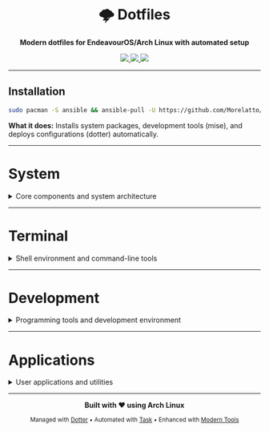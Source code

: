 <div align="center">

# 🌩️ Dotfiles

**Modern dotfiles for EndeavourOS/Arch Linux with automated setup**

<a href="https://archlinux.org/">
  <img src="https://img.shields.io/badge/Arch%20Linux-1793D1?style=for-the-badge&logo=arch-linux&logoColor=white">
</a>
<a href="https://github.com/SuperCuber/dotter">
  <img src="https://img.shields.io/badge/Managed%20with-Dotter-4B8BF5?style=for-the-badge">
</a>
<a href="https://mise.jdx.dev/">
  <img src="https://img.shields.io/badge/Tools%20via-Mise-00ADD8?style=for-the-badge">
</a>

</div>

---

## Installation

```bash
sudo pacman -S ansible && ansible-pull -U https://github.com/Morelatto/dotfiles.git .setup/ansible.yml -K
```

**What it does:** Installs system packages, development tools (mise), and deploys configurations (dotter) automatically.

---

# System
<details>
<summary>Core components and system architecture</summary>

## Core
| Component | Tool |
|-----------|------|
| OS | EndeavourOS/Arch Linux ([EndeavourOS](https://endeavouros.com/)) |
| Tool Manager | [mise](https://mise.jdx.dev/) | Node LTS, Python 3.12, Go/Rust/Bun latest, CLI tools auto-managed |
| Configuration Manager | [dotter](https://github.com/SuperCuber/dotter) | XDG-compliant deployment, modular package system |

## Display
| Component | Tool | Notes |
|-----------|------|-------|
| Display Server | X.Org ([X.Org](https://www.x.org/)) | Arc-Dark GTK theme, 20min screen timeout, DPMS power management |
| Window Manager | [i3-gaps](https://github.com/Airblader/i3) | Super+Enter (terminal), Super+d (rofi), Super+Tab (workspace nav) |
| Window Tools | [i3wsr](https://github.com/roosta/i3wsr), i3blocks | EndeavourOS i3blocks config with FontAwesome icons |
| Compositor | [Picom](https://github.com/yshui/picom) | fading enabled, terminal opacity rules |
| Application Launcher | [Rofi](https://github.com/DaveDavenport/rofi) | Super+d (apps), Super+t (windows), Super+g (workspace groups) |
| Notification Daemon | [Dunst](https://github.com/dunst-project/dunst) | bottom-right, 300px width, monitor 2 |
| Status Bar | [i3blocks](https://github.com/vivien/i3blocks) | EndeavourOS setup with system monitoring modules |
| Wallpaper Manager | [feh](https://github.com/derf/feh) | --bg-fill mode, integrated with betterlockscreen |
| Screen Locker | [betterlockscreen](https://github.com/betterlockscreen/betterlockscreen) | JetBrainsMono font, blur effect, 5s timeout, custom colors |
| Calendar | [gsimplecal](https://github.com/dmedvinsky/gsimplecal) | close on unfocus, positioned at (1680,833), highlight today |

</details>

---

# Terminal
<details>
<summary>Shell environment and command-line tools</summary>

## Shell Environment
| Component | Tool | Notes |
|-----------|------|-------|
| Shell | [Zsh](https://github.com/zsh-users/zsh) | arrows (history search), Ctrl+Space (alias expand), Alt+E (edit) |
| Terminal Emulator | [XFCE4 Terminal](https://github.com/xfce-mirror/xfce4-terminal) | FiraCode Nerd Font 11, transparent background, custom colors |
| Prompt | [Starship](https://github.com/starship/starship) | mise-managed |
| History | [Atuin](https://github.com/ellie/atuin) | mise-managed |
| File Manager | [Ranger](https://github.com/ranger/ranger) | ueberzug image preview, show hidden files |
| Directory Navigation | [Zoxide](https://github.com/ajeetdsouza/zoxide) | mise-managed |

## Core CLI Tools
| Tool | Replaces | Purpose | Notes |
|------|----------|---------|-------|
| [eza](https://github.com/eza-community/eza) | ls | File listing | ll (long), la (all), aliases replace ls |
| [bat](https://github.com/sharkdp/bat) | cat | Text viewer | replaces cat, syntax highlighting, b/bp/bl aliases |
| [fd](https://github.com/sharkdp/fd) | find | File search | mise-managed, respects .gitignore |
| [ripgrep](https://github.com/BurntSushi/ripgrep) | grep | Text search | mise-managed, used by fzf integration |
| [fzf](https://github.com/junegunn/fzf) | - | Fuzzy finder | mise-managed, integrated with zsh kill completion |
| [btop](https://github.com/aristocratos/btop4) | htop | System monitor | mise-managed, modern resource monitoring |
| [dust](https://github.com/bootandy/dust) | du | Disk usage | mise-managed, colorized tree view |
| [sd](https://github.com/chmln/sd) | sed | Text processing | mise-managed, intuitive regex syntax |
| [jq](https://github.com/jqlang/jq) | - | JSON processing | mise-managed, essential for CLI JSON work |
| [yq](https://github.com/mikefarah/yq) | - | YAML processing | mise-managed, jq-like syntax for YAML |
| [hyperfine](https://github.com/sharkdp/hyperfine) | time | Benchmarking | mise-managed, statistical command timing |
| [tokei](https://github.com/XAMPPRocky/tokei) | cloc | Code statistics | mise-managed, fast language-aware counting |

</details>

---

# Development
<details>
<summary>Programming tools and development environment</summary>

## Core Development Tools
| Category | Tool | Notes |
|----------|------|-------|
| Version Control | [Git](https://github.com/git/git) + [Delta](https://github.com/dandavison/delta) | Dracula theme, side-by-side, line numbers |
| Text Editors | [Neovim](https://github.com/neovim/neovim), [Vim](https://github.com/vim/vim) | relative line numbers, 4-space tabs, smart indent, case-smart search |
| Text Editor | [Sublime Text](https://www.sublimetext.com/) | Mariana theme, save on focus lost, auto-find in selection |
| IDE | [JetBrains PyCharm](https://www.jetbrains.com/pycharm/) | 4GB heap, OpenGL acceleration, custom VM options |
| AI Assistant | [Claude Code](https://claude.ai/) | custom hooks, OTLP telemetry, 15min bash timeout |
| Containers | [Docker](https://github.com/docker/docker-ce) + [Compose](https://github.com/docker/compose) | BuildKit enabled, 10GB cache, log rotation, metrics on :9323 |

## Language Runtimes (via mise)
| Language | Tool |
|----------|------|
| Node.js | [Node.js](https://github.com/nodejs/node) |
| Python | [Python](https://github.com/python/cpython) |
| Go | [Go](https://github.com/golang/go) |
| Rust | [Rust](https://github.com/rust-lang/rust) |
| JavaScript Runtime | [Bun](https://github.com/oven-sh/bun) | XDG-compliant paths, global bin in ~/.local/bin, 60s test timeout |

## CLI Development Tools
| Tool | Purpose |
|------|----------|
| [lazygit](https://github.com/jesseduffield/lazygit) | Git UI | mise-managed, terminal git interface |
| [lazydocker](https://github.com/jesseduffield/lazydocker) | Docker UI | mise-managed, terminal docker interface |
| [gh](https://github.com/cli/cli) | GitHub CLI | mise-managed, used for PR/issue management |
| [glab](https://github.com/profclems/glab) | GitLab CLI | mise-managed, GitLab workflows |
| [glow](https://github.com/charmbracelet/glow) | Markdown renderer | mise-managed, terminal markdown viewer |
| [just](https://github.com/casey/just) | Command runner | mise-managed, modern make alternative |
| [watchexec](https://github.com/watchexec/watchexec) | File watcher | mise-managed, execute on file changes |
| [direnv](https://github.com/direnv/direnv) | Environment manager | mise-managed, per-directory env vars |
| [repomix](https://github.com/yamadashy/repomix) | Documentation | 10MB max file size, excludes binary/media files |

</details>

---

# Applications
<details>
<summary>User applications and utilities</summary>

## User Applications
| Category | Tool | Notes |
|----------|------|-------|
| Web Browser | [Firefox](https://github.com/mozilla/gecko-dev) | arkenfox user.js, Tree Style Tab, uBlock Origin |
| Note Taking | [Obsidian](https://obsidian.md/) | 9 plugins: Dataview, Excalidraw, Canvas, Task Progress, Heatmap Calendar |
| Update Notifier | [Kalu](https://github.com/jjk-jacky/kalu) | 120min interval, AUR support, auto-checks enabled |
| Package Manager | pacman + [yay](https://github.com/Jguer/yay) | AUR helper for community packages |

</details>

---

<div align="center">

**Built with ❤️ using Arch Linux**

<sub>Managed with [Dotter](https://github.com/SuperCuber/dotter) • Automated with [Task](https://taskfile.dev/) • Enhanced with [Modern Tools](https://github.com/ibraheemdev/modern-unix)</sub>

</div>
